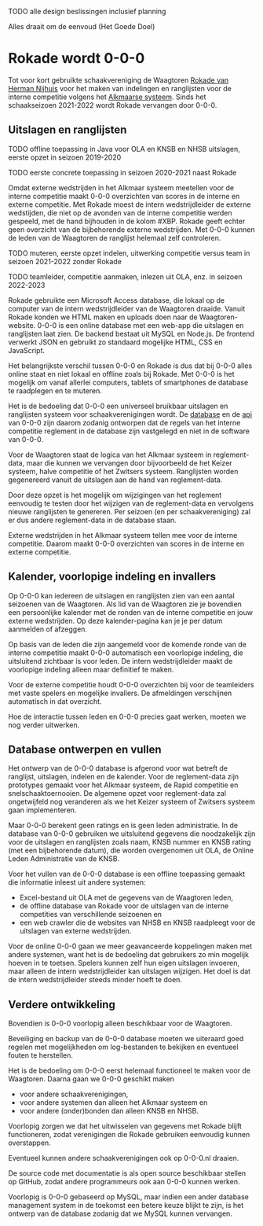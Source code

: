 TODO alle design beslissingen inclusief planning

Alles draait om de eenvoud
(Het Goede Doel)

# Rokade wordt 0-0-0

Tot voor kort gebruikte schaakvereniging de Waagtoren [Rokade van Herman Nijhuis](https://www.waagtoren.nl/2020/08/29/herman-nijhuis-erelid-van-de-waagtoren/) 
voor het maken van indelingen en ranglijsten voor de interne competitie volgens het [Alkmaarse systeem](https://www.waagtoren.nl/historie/alksys.html). 
Sinds het schaakseizoen 2021-2022 wordt Rokade vervangen door 0-0-0.

## Uitslagen en ranglijsten

TODO offline toepassing in Java voor OLA en KNSB en NHSB uitslagen, eerste opzet in seizoen 2019-2020

TODO eerste concrete toepassing in seizoen 2020-2021 naast Rokade

Omdat externe wedstrijden in het Alkmaar systeem meetellen voor de interne competitie maakt 0-0-0 overzichten van scores in de interne en externe competitie. 
Met Rokade moest de intern wedstrijdleider de externe wedstijden, die niet op de avonden van de interne competitie werden gespeeld, 
met de hand bijhouden in de kolom #XBP. 
Rokade geeft echter geen overzicht van de bijbehorende externe wedstrijden. 
Met 0-0-0 kunnen de leden van de Waagtoren de ranglijst helemaal zelf controleren.

TODO muteren, eerste opzet indelen, uitwerking competitie versus team in seizoen 2021-2022 zonder Rokade

TODO teamleider, competitie aanmaken, inlezen uit OLA, enz. in seizoen 2022-2023

Rokade gebruikte een Microsoft Access database, die lokaal op de computer van de intern wedstrijdleider van de Waagtoren draaide. 
Vanuit Rokade konden we HTML maken en uploads doen naar de Waagtoren-website.
0-0-0 is een online database met een web-app die uitslagen en ranglijsten laat zien. 
De backend bestaat uit MySQL en Node.js. De frontend verwerkt JSON en gebruikt zo standaard mogelijke HTML, CSS en JavaScript.

Het belangrijkste verschil tussen 0-0-0 en Rokade is dus dat bij 0-0-0 alles online staat en niet lokaal en offline zoals bij Rokade. 
Met 0-0-0 is het mogelijk om vanaf allerlei computers, tablets of smartphones de database te raadplegen en te muteren.

Het is de bedoeling dat 0-0-0 een universeel bruikbaar uitslagen en ranglijsten systeem voor schaakverenigingen wordt. 
De [database](doc/database.md) en de [api](doc/api.md) van 0-0-0 zijn daarom zodanig ontworpen 
dat de regels van het interne competitie reglement in de database zijn vastgelegd en niet in de software van 0-0-0.

Voor de Waagtoren staat de logica van het Alkmaar systeem in reglement-data, maar die kunnen we vervangen door 
bijvoorbeeld de het Keizer systeem, halve competitie of het Zwitsers systeem.
Ranglijsten worden gegenereerd vanuit de uitslagen aan de hand van reglement-data. 

Door deze opzet is het mogelijk om wijzigingen van het reglement eenvoudig te testen door het wijzigen van de reglement-data 
en vervolgens nieuwe ranglijsten te genereren. 
Per seizoen (en per schaakvereniging) zal er dus andere reglement-data in de database staan. 

Externe wedstrijden in het Alkmaar systeem tellen mee voor de interne competitie.
Daarom maakt 0-0-0 overzichten van scores in de interne en externe competitie.
 
## Kalender, voorlopige indeling en invallers

Op 0-0-0 kan iedereen de uitslagen en ranglijsten zien van een aantal seizoenen van de Waagtoren. 
Als lid van de Waagtoren zie je bovendien een persoonlijke kalender met de ronden van de interne competitie 
en jouw externe wedstrijden. 
Op deze kalender-pagina kan je je per datum aanmelden of afzeggen.

Op basis van de leden die zijn aangemeld voor de komende ronde van de interne competitie maakt 0-0-0 automatisch een voorlopige indeling, 
die uitsluitend zichtbaar is voor leden. De intern wedstrijdleider maakt de voorlopige indeling alleen maar definitief te maken.

Voor de externe competitie houdt 0-0-0 overzichten bij voor de teamleiders met vaste spelers en mogelijke invallers. 
De afmeldingen verschijnen automatisch in dat overzicht.

Hoe de interactie tussen leden en 0-0-0 precies gaat werken, moeten we nog verder uitwerken.

## Database ontwerpen en vullen

Het ontwerp van de 0-0-0 database is afgerond voor wat betreft de ranglijst, uitslagen, indelen en de kalender. 
Voor de reglement-data zijn prototypes gemaakt voor het Alkmaar systeem, de Rapid competitie en snelschaaktoernooien. 
De algemene opzet voor reglement-data zal ongetwijfeld nog veranderen als we het Keizer systeem of Zwitsers systeem gaan implementeren.

Maar 0-0-0 berekent geen ratings en is geen leden administratie. 
In de database van 0-0-0 gebruiken we uitsluitend gegevens die noodzakelijk zijn voor de uitslagen en ranglijsten 
zoals naam, KNSB nummer en KNSB rating (met een bijbehorende datum), die worden overgenomen uit OLA, de Online Leden Administratie van de KNSB. 

Voor het vullen van de 0-0-0 database is een offline toepassing gemaakt die informatie inleest uit andere systemen:
- Excel-bestand uit OLA met de gegevens van de Waagtoren leden, 
- de offline database van Rokade voor de uitslagen van de interne competities van verschillende seizoenen en
- een web crawler die de websites van NHSB en KNSB raadpleegt voor de uitslagen van externe wedstrijden.

Voor de online 0-0-0 gaan we meer geavanceerde koppelingen maken met andere systemen, 
want het is de bedoeling dat gebruikers zo min mogelijk hoeven in te toetsen. 
Spelers kunnen zelf hun eigen uitslagen invoeren, maar alleen de intern wedstrijdleider kan uitslagen wijzigen. 
Het doel is dat de intern wedstrijdleider steeds minder hoeft te doen.

## Verdere ontwikkeling
Bovendien is 0-0-0 voorlopig alleen beschikbaar voor de Waagtoren.

Beveiliging en backup van de 0-0-0 database moeten we uiteraard goed regelen met mogelijkheden om log-bestanden te bekijken en eventueel fouten te herstellen.

Het is de bedoeling om 0-0-0 eerst helemaal functioneel te maken voor de Waagtoren. Daarna gaan we 0-0-0 geschikt maken 
- voor andere schaakverenigingen, 
- voor andere systemen dan alleen het Alkmaar systeem en 
- voor andere (onder)bonden dan alleen KNSB en NHSB.

Voorlopig zorgen we dat het uitwisselen van gegevens met Rokade blijft functioneren, zodat verenigingen die Rokade gebruiken eenvoudig kunnen overstappen.

Eventueel kunnen andere schaakverenigingen ook op 0-0-0.nl draaien.

De source code met documentatie is als open source beschikbaar stellen op GitHub, zodat andere programmeurs ook aan 0-0-0 kunnen werken.

Voorlopig is 0-0-0 gebaseerd op MySQL, maar indien een ander database management system in de toekomst een betere keuze blijkt te zijn, 
is het ontwerp van de database zodanig dat we MySQL kunnen vervangen.